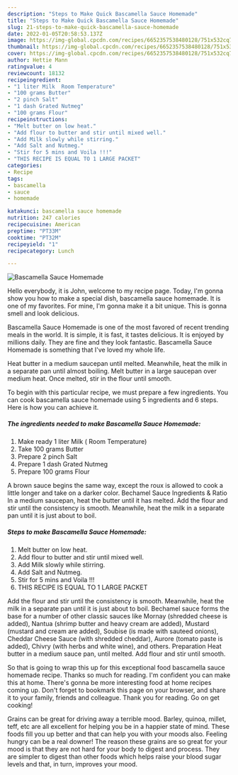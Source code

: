 ```yaml
---
description: "Steps to Make Quick Bascamella Sauce Homemade"
title: "Steps to Make Quick Bascamella Sauce Homemade"
slug: 21-steps-to-make-quick-bascamella-sauce-homemade
date: 2022-01-05T20:58:53.137Z
image: https://img-global.cpcdn.com/recipes/6652357538480128/751x532cq70/bascamella-sauce-homemade-recipe-main-photo.jpg
thumbnail: https://img-global.cpcdn.com/recipes/6652357538480128/751x532cq70/bascamella-sauce-homemade-recipe-main-photo.jpg
cover: https://img-global.cpcdn.com/recipes/6652357538480128/751x532cq70/bascamella-sauce-homemade-recipe-main-photo.jpg
author: Hettie Mann
ratingvalue: 4
reviewcount: 18132
recipeingredient:
- "1 liter Milk  Room Temperature"
- "100 grams Butter"
- "2 pinch Salt"
- "1 dash Grated Nutmeg"
- "100 grams Flour"
recipeinstructions:
- "Melt butter on low heat."
- "Add flour to butter and stir until mixed well."
- "Add Milk slowly while stirring."
- "Add Salt and Nutmeg."
- "Stir for 5 mins and Voila !!!"
- "THIS RECIPE IS EQUAL TO 1 LARGE PACKET"
categories:
- Recipe
tags:
- bascamella
- sauce
- homemade

katakunci: bascamella sauce homemade 
nutrition: 247 calories
recipecuisine: American
preptime: "PT33M"
cooktime: "PT32M"
recipeyield: "1"
recipecategory: Lunch

---
```



![Bascamella Sauce Homemade](https://img-global.cpcdn.com/recipes/6652357538480128/751x532cq70/bascamella-sauce-homemade-recipe-main-photo.jpg)

Hello everybody, it is John, welcome to my recipe page. Today, I'm gonna show you how to make a special dish, bascamella sauce homemade. It is one of my favorites. For mine, I'm gonna make it a bit unique. This is gonna smell and look delicious.

Bascamella Sauce Homemade is one of the most favored of recent trending meals in the world. It is simple, it is fast, it tastes delicious. It is enjoyed by millions daily. They are fine and they look fantastic. Bascamella Sauce Homemade is something that I've loved my whole life.

Heat butter in a medium saucepan until melted. Meanwhile, heat the milk in a separate pan until almost boiling. Melt butter in a large saucepan over medium heat. Once melted, stir in the flour until smooth.


To begin with this particular recipe, we must prepare a few ingredients. You can cook bascamella sauce homemade using 5 ingredients and 6 steps. Here is how you can achieve it.

<!--inarticleads1-->

##### The ingredients needed to make Bascamella Sauce Homemade:

1. Make ready 1 liter Milk ( Room Temperature)
1. Take 100 grams Butter
1. Prepare 2 pinch Salt
1. Prepare 1 dash Grated Nutmeg
1. Prepare 100 grams Flour


A brown sauce begins the same way, except the roux is allowed to cook a little longer and take on a darker color. Bechamel Sauce Ingredients &amp; Ratio In a medium saucepan, heat the butter until it has melted. Add the flour and stir until the consistency is smooth. Meanwhile, heat the milk in a separate pan until it is just about to boil. 

<!--inarticleads2-->

##### Steps to make Bascamella Sauce Homemade:

1. Melt butter on low heat.
1. Add flour to butter and stir until mixed well.
1. Add Milk slowly while stirring.
1. Add Salt and Nutmeg.
1. Stir for 5 mins and Voila !!!
1. THIS RECIPE IS EQUAL TO 1 LARGE PACKET


Add the flour and stir until the consistency is smooth. Meanwhile, heat the milk in a separate pan until it is just about to boil. Bechamel sauce forms the base for a number of other classic sauces like Mornay (shredded cheese is added), Nantua (shrimp butter and heavy cream are added), Mustard (mustard and cream are added), Soubise (is made with sauteed onions), Cheddar Cheese Sauce (with shredded cheddar), Aurore (tomato paste is added), Chivry (with herbs and white wine), and others. Preparation Heat butter in a medium sauce pan, until melted. Add flour and stir until smooth. 

So that is going to wrap this up for this exceptional food bascamella sauce homemade recipe. Thanks so much for reading. I'm confident you can make this at home. There's gonna be more interesting food at home recipes coming up. Don't forget to bookmark this page on your browser, and share it to your family, friends and colleague. Thank you for reading. Go on get cooking!

Grains can be great for driving away a terrible mood. Barley, quinoa, millet, teff, etc are all excellent for helping you be in a happier state of mind. These foods fill you up better and that can help you with your moods also. Feeling hungry can be a real downer! The reason these grains are so great for your mood is that they are not hard for your body to digest and process. They are simpler to digest than other foods which helps raise your blood sugar levels and that, in turn, improves your mood.
